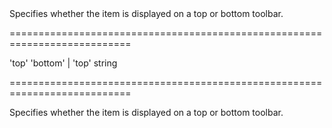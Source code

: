<!--**
/*-------------------------------------------
    Auto-generated file. Do not modify.
-------------------------------------------

**-->
<!--d-->Specifies whether the item is displayed on a top or bottom toolbar.<!--/d-->
===========================================================================
<!--default-->'top'<!--/default-->
<!--acceptValues-->'bottom' | 'top'<!--/acceptValues-->
<!--type-->string<!--/type-->
===========================================================================

<!--shortDescription-->
Specifies whether the item is displayed on a top or bottom toolbar.
<!--/shortDescription-->

<!--fullDescription-->

<!--/fullDescription-->